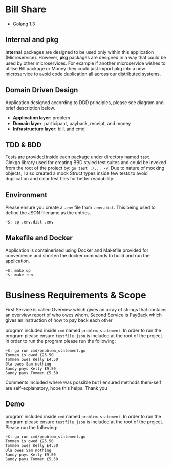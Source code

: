 # Bill Share
* Golang 1.3

## Internal and pkg
__internal__ packages are designed to be used only within this application (Microservice). However, __pkg__ packages are 
designed in a way that could be used by other microservices. For example if another microservice wishes to utilise 
Bill package or Money they could just import pkg into a new microservice to avoid code duplication all across our 
distributed systems.


## Domain Driven Design
Application designed according to DDD principles, please see diagram and brief description below.
 * __Application layer__: problem
 * __Domain layer__: participant, payback, receipt, and money
 * __Infrastructure layer__: bill, and cmd
[]()


## TDD & BDD
Tests are provided inside each package under directory named `test`. Ginkgo library used for creating BBD styled 
test suites and could be invoked from the root of the project by: `go test ./... -v`. Due to nature of mocking 
objects, I also created a mock Struct types inside few tests to avoid duplication and clear test files for better 
readability.


## Environment
Please ensure you create a `.env` file from `.env.dist`. This being used to define the JSON filename as the entries.

    ~$: cp .env.dist .env
    

## Makefile and Docker
Application is containerised using Docker and Makefile provided for convenience and shorten the docker 
commands to build and run the application. 

    ~$: make up
    ~$: make run

# Business Requirements & Scope
First Service is called Overview which gives an array of strings that contains an overview report of who owes whom.
Second Service is PayBack which gives an instruction of how to pay back each other

program included inside `cmd` named `problem_statement`. In order to run the program please ensure `testfile.json` is 
included at the root of the project. In order to run the program please run the following:

    ~$: go run cmd/problem_statement.go
    Tommen is owed £25.50
    Tommen owes Kelly £4.50
    Ola owes Sam nothing
    Sandy pays Kelly £9.50
    Sandy pays Tommen £5.50

Comments included where was possible but I ensured methods them-self are self-explanatory, hope this helps. Thank you


## Demo
program included inside `cmd` named `problem_statement`. In order to run the program please ensure `testfile.json` is 
included at the root of the project. Please run the following:

    ~$: go run cmd/problem_statement.go
    Tommen is owed £25.50
    Tommen owes Kelly £4.50
    Ola owes Sam nothing
    Sandy pays Kelly £9.50
    Sandy pays Tommen £5.50